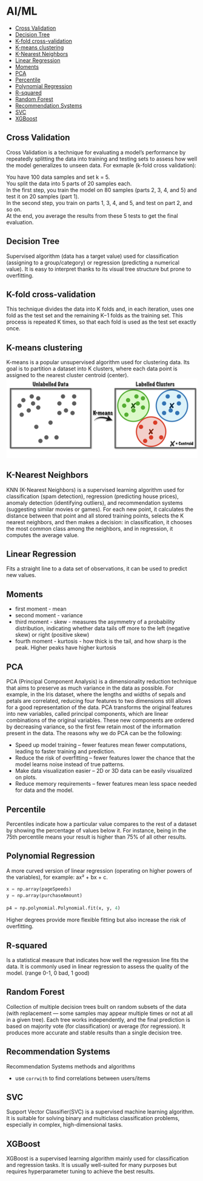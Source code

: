 # AI/ML
- [Cross Validation](#cross_validation)
- [Decision Tree](#decision_tree)
- [K-fold cross-validation](#k-fold_cross_validation)
- [K-means clustering](#k-means_clustering)
- [K-Nearest Neighbors](#k-nearest-neighbors)
- [Linear Regression](#linear_regression)
- [Moments](#moments)
- [PCA](#pca)
- [Percentile](#percentile)
- [Polynomial Regression](#polynomial_regression)
- [R-squared](#r-squared)
- [Random Forest](#random_forest)
- [Recommendation Systems](#recommendation_systems)
- [SVC](#svc)
- [XGBoost](#xgboost)

## Cross Validation <a name="cross_validation"></a>
Cross Validation is a technique for evaluating a model’s performance by repeatedly splitting the data into training and testing sets to assess how well the model generalizes to unseen data. For exmaple (k-fold cross validation):

You have 100 data samples and set k = 5.  
You split the data into 5 parts of 20 samples each.  
In the first step, you train the model on 80 samples (parts 2, 3, 4, and 5) and test it on 20 samples (part 1).  
In the second step, you train on parts 1, 3, 4, and 5, and test on part 2, and so on.  
At the end, you average the results from these 5 tests to get the final evaluation.

## Decision Tree <a name="decision_tree"></a>
Supervised algorithm (data has a target value) used for classification (assigning to a group/category) or regression (predicting a numerical value). It is easy to interpret thanks to its visual tree structure but prone to overfitting.

## K-fold cross-validation <a name="k-fold_cross_validation"></a>
This technique divides the data into K folds and, in each iteration, uses one fold as the test set and the remaining K−1 folds as the training set. This process is repeated K times, so that each fold is used as the test set exactly once. 

## K-means clustering <a name="k-means_clustering"></a>
K-means is a popular unsupervised algorithm used for clustering data. Its goal is to partition a dataset into K clusters, where each data point is assigned to the nearest cluster centroid (center).
![alt text](/__images/image.png)

## K-Nearest Neighbors <a name="k-nearest-neighbors"></a> 
KNN (K-Nearest Neighbors) is a supervised learning algorithm used for classification (spam detection), regression (predicting house prices), anomaly detection (identifying outliers), and recommendation systems (suggesting similar movies or games). For each new point, it calculates the distance between that point and all stored training points, selects the K nearest neighbors, and then makes a decision: in classification, it chooses the most common class among the neighbors, and in regression, it computes the average value.

## Linear Regression <a name="linear_regression"></a> 
Fits a straight line to a data set of observations, it can be used to predict new values.

## Moments <a name="moments"></a>
- first moment - mean
- second moment - variance
- third moment - skew -  measures the asymmetry of a probability distribution, indicating whether data tails off more to the left (negative skew) or right (positive skew)
- fourth moment - kurtosis - how thick is the tail, and how sharp is the peak. Higher peaks have higher kurtosis

## PCA <a name="pca"></a>
PCA (Principal Component Analysis) is a dimensionality reduction technique that aims to preserve as much variance in the data as possible. For example, in the Iris dataset, where the lengths and widths of sepals and petals are correlated, reducing four features to two dimensions still allows for a good representation of the data. PCA transforms the original features into new variables, called principal components, which are linear combinations of the original variables. These new components are ordered by decreasing variance, so the first few retain most of the information present in the data.
The reasons why we do PCA can be the following:
 - Speed up model training – fewer features mean fewer computations, leading to faster training and prediction.
- Reduce the risk of overfitting – fewer features lower the chance that the model learns noise instead of true patterns.
- Make data visualization easier – 2D or 3D data can be easily visualized on plots.
- Reduce memory requirements – fewer features mean less space needed for data and the model.

## Percentile <a name="percentile"></a>
Percentiles indicate how a particular value compares to the rest of a dataset by showing the percentage of values below it. For instance, being in the 75th percentile means your result is higher than 75% of all other results.

## Polynomial Regression <a name="polynomial_regression"></a>
A more curved version of linear regression (operating on higher powers of the variables), for example: ax² + bx + c. 
```python
x = np.array(pageSpeeds)
y = np.array(purchaseAmount)

p4 = np.polynomial.Polynomial.fit(x, y, 4)
```

Higher degrees provide more flexible fitting but also increase the risk of overfitting.

## R-squared <a name="r-squared"></a>
Is a statistical measure that indicates how well the regression line fits the data. It is commonly used in linear regression to assess the quality of the model. (range 0-1, 0 bad, 1 good)

## Random Forest <a name="random_forest"></a>
Collection of multiple decision trees built on random subsets of the data (with replacement — some samples may appear multiple times or not at all in a given tree). Each tree works independently, and the final prediction is based on majority vote (for classification) or average (for regression). It produces more accurate and stable results than a single decision tree.

## Recommendation Systems <a name="recommendation_systems"></a>
Recommendation Systems methods and algorithms
- use `corrwith` to find correlations between users/items

## SVC <a name="svc"></a>
Support Vector Classifier(SVC) is a supervised machine learning algorithm. It is suitable for solving binary and multiclass classification problems, especially in complex, high-dimensional tasks.

## XGBoost <a name="xgboost"></a>
XGBoost is a supervised learning algorithm mainly used for classification and regression tasks. It is usually well-suited for many purposes but requires hyperparameter tuning to achieve the best results.